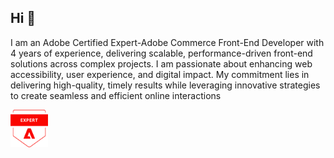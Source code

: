 ## Hi 👋
I am an Adobe Certified Expert-Adobe Commerce Front-End Developer with 4 years of experience, delivering scalable, performance-driven front-end solutions across complex projects. I am passionate about enhancing web accessibility, user experience, and digital impact. My commitment lies in delivering high-quality, timely results while leveraging innovative strategies to create seamless and efficient online interactions

<a href="https://www.credly.com/badges/fda9d120-a86d-45e1-ab7d-a5ca54b69b0d/" rel="nofollow">
  <img src="https://raw.githubusercontent.com/naveenraj08/naveenraj08/refs/heads/main/badge.png" width="60" height="60" />
</a>
